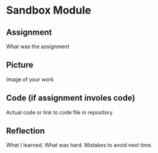 # Sandbox Module

## Assignment

What was the assignment

## Picture

Image of your work

## Code (if assignment involes code)

Actual code or link to code file in repository

## Reflection

What I learned. What was hard.  Mistakes to avoid next time.
